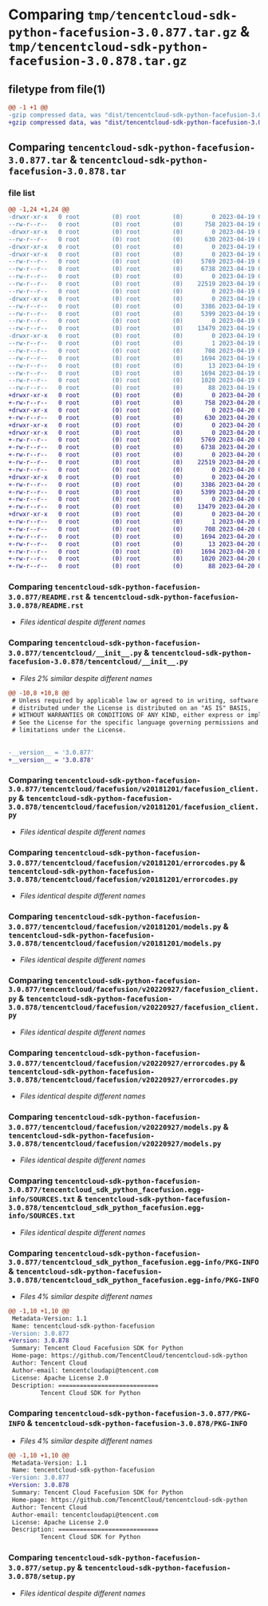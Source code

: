 # Comparing `tmp/tencentcloud-sdk-python-facefusion-3.0.877.tar.gz` & `tmp/tencentcloud-sdk-python-facefusion-3.0.878.tar.gz`

## filetype from file(1)

```diff
@@ -1 +1 @@
-gzip compressed data, was "dist/tencentcloud-sdk-python-facefusion-3.0.877.tar", last modified: Wed Apr 19 09:16:53 2023, max compression
+gzip compressed data, was "dist/tencentcloud-sdk-python-facefusion-3.0.878.tar", last modified: Thu Apr 20 00:31:50 2023, max compression
```

## Comparing `tencentcloud-sdk-python-facefusion-3.0.877.tar` & `tencentcloud-sdk-python-facefusion-3.0.878.tar`

### file list

```diff
@@ -1,24 +1,24 @@
-drwxr-xr-x   0 root         (0) root         (0)        0 2023-04-19 09:16:53.000000 tencentcloud-sdk-python-facefusion-3.0.877/
--rw-r--r--   0 root         (0) root         (0)      758 2023-04-19 09:16:53.000000 tencentcloud-sdk-python-facefusion-3.0.877/README.rst
-drwxr-xr-x   0 root         (0) root         (0)        0 2023-04-19 09:16:53.000000 tencentcloud-sdk-python-facefusion-3.0.877/tencentcloud/
--rw-r--r--   0 root         (0) root         (0)      630 2023-04-19 09:16:53.000000 tencentcloud-sdk-python-facefusion-3.0.877/tencentcloud/__init__.py
-drwxr-xr-x   0 root         (0) root         (0)        0 2023-04-19 09:16:53.000000 tencentcloud-sdk-python-facefusion-3.0.877/tencentcloud/facefusion/
-drwxr-xr-x   0 root         (0) root         (0)        0 2023-04-19 09:16:53.000000 tencentcloud-sdk-python-facefusion-3.0.877/tencentcloud/facefusion/v20181201/
--rw-r--r--   0 root         (0) root         (0)     5769 2023-04-19 09:16:53.000000 tencentcloud-sdk-python-facefusion-3.0.877/tencentcloud/facefusion/v20181201/facefusion_client.py
--rw-r--r--   0 root         (0) root         (0)     6738 2023-04-19 09:16:53.000000 tencentcloud-sdk-python-facefusion-3.0.877/tencentcloud/facefusion/v20181201/errorcodes.py
--rw-r--r--   0 root         (0) root         (0)        0 2023-04-19 09:16:53.000000 tencentcloud-sdk-python-facefusion-3.0.877/tencentcloud/facefusion/v20181201/__init__.py
--rw-r--r--   0 root         (0) root         (0)    22519 2023-04-19 09:16:53.000000 tencentcloud-sdk-python-facefusion-3.0.877/tencentcloud/facefusion/v20181201/models.py
--rw-r--r--   0 root         (0) root         (0)        0 2023-04-19 09:16:53.000000 tencentcloud-sdk-python-facefusion-3.0.877/tencentcloud/facefusion/__init__.py
-drwxr-xr-x   0 root         (0) root         (0)        0 2023-04-19 09:16:53.000000 tencentcloud-sdk-python-facefusion-3.0.877/tencentcloud/facefusion/v20220927/
--rw-r--r--   0 root         (0) root         (0)     3386 2023-04-19 09:16:53.000000 tencentcloud-sdk-python-facefusion-3.0.877/tencentcloud/facefusion/v20220927/facefusion_client.py
--rw-r--r--   0 root         (0) root         (0)     5399 2023-04-19 09:16:53.000000 tencentcloud-sdk-python-facefusion-3.0.877/tencentcloud/facefusion/v20220927/errorcodes.py
--rw-r--r--   0 root         (0) root         (0)        0 2023-04-19 09:16:53.000000 tencentcloud-sdk-python-facefusion-3.0.877/tencentcloud/facefusion/v20220927/__init__.py
--rw-r--r--   0 root         (0) root         (0)    13479 2023-04-19 09:16:53.000000 tencentcloud-sdk-python-facefusion-3.0.877/tencentcloud/facefusion/v20220927/models.py
-drwxr-xr-x   0 root         (0) root         (0)        0 2023-04-19 09:16:53.000000 tencentcloud-sdk-python-facefusion-3.0.877/tencentcloud_sdk_python_facefusion.egg-info/
--rw-r--r--   0 root         (0) root         (0)        1 2023-04-19 09:16:53.000000 tencentcloud-sdk-python-facefusion-3.0.877/tencentcloud_sdk_python_facefusion.egg-info/dependency_links.txt
--rw-r--r--   0 root         (0) root         (0)      708 2023-04-19 09:16:53.000000 tencentcloud-sdk-python-facefusion-3.0.877/tencentcloud_sdk_python_facefusion.egg-info/SOURCES.txt
--rw-r--r--   0 root         (0) root         (0)     1694 2023-04-19 09:16:53.000000 tencentcloud-sdk-python-facefusion-3.0.877/tencentcloud_sdk_python_facefusion.egg-info/PKG-INFO
--rw-r--r--   0 root         (0) root         (0)       13 2023-04-19 09:16:53.000000 tencentcloud-sdk-python-facefusion-3.0.877/tencentcloud_sdk_python_facefusion.egg-info/top_level.txt
--rw-r--r--   0 root         (0) root         (0)     1694 2023-04-19 09:16:53.000000 tencentcloud-sdk-python-facefusion-3.0.877/PKG-INFO
--rw-r--r--   0 root         (0) root         (0)     1020 2023-04-19 09:16:53.000000 tencentcloud-sdk-python-facefusion-3.0.877/setup.py
--rw-r--r--   0 root         (0) root         (0)       88 2023-04-19 09:16:53.000000 tencentcloud-sdk-python-facefusion-3.0.877/setup.cfg
+drwxr-xr-x   0 root         (0) root         (0)        0 2023-04-20 00:31:50.000000 tencentcloud-sdk-python-facefusion-3.0.878/
+-rw-r--r--   0 root         (0) root         (0)      758 2023-04-20 00:31:50.000000 tencentcloud-sdk-python-facefusion-3.0.878/README.rst
+drwxr-xr-x   0 root         (0) root         (0)        0 2023-04-20 00:31:50.000000 tencentcloud-sdk-python-facefusion-3.0.878/tencentcloud/
+-rw-r--r--   0 root         (0) root         (0)      630 2023-04-20 00:31:50.000000 tencentcloud-sdk-python-facefusion-3.0.878/tencentcloud/__init__.py
+drwxr-xr-x   0 root         (0) root         (0)        0 2023-04-20 00:31:50.000000 tencentcloud-sdk-python-facefusion-3.0.878/tencentcloud/facefusion/
+drwxr-xr-x   0 root         (0) root         (0)        0 2023-04-20 00:31:50.000000 tencentcloud-sdk-python-facefusion-3.0.878/tencentcloud/facefusion/v20181201/
+-rw-r--r--   0 root         (0) root         (0)     5769 2023-04-20 00:31:50.000000 tencentcloud-sdk-python-facefusion-3.0.878/tencentcloud/facefusion/v20181201/facefusion_client.py
+-rw-r--r--   0 root         (0) root         (0)     6738 2023-04-20 00:31:50.000000 tencentcloud-sdk-python-facefusion-3.0.878/tencentcloud/facefusion/v20181201/errorcodes.py
+-rw-r--r--   0 root         (0) root         (0)        0 2023-04-20 00:31:50.000000 tencentcloud-sdk-python-facefusion-3.0.878/tencentcloud/facefusion/v20181201/__init__.py
+-rw-r--r--   0 root         (0) root         (0)    22519 2023-04-20 00:31:50.000000 tencentcloud-sdk-python-facefusion-3.0.878/tencentcloud/facefusion/v20181201/models.py
+-rw-r--r--   0 root         (0) root         (0)        0 2023-04-20 00:31:50.000000 tencentcloud-sdk-python-facefusion-3.0.878/tencentcloud/facefusion/__init__.py
+drwxr-xr-x   0 root         (0) root         (0)        0 2023-04-20 00:31:50.000000 tencentcloud-sdk-python-facefusion-3.0.878/tencentcloud/facefusion/v20220927/
+-rw-r--r--   0 root         (0) root         (0)     3386 2023-04-20 00:31:50.000000 tencentcloud-sdk-python-facefusion-3.0.878/tencentcloud/facefusion/v20220927/facefusion_client.py
+-rw-r--r--   0 root         (0) root         (0)     5399 2023-04-20 00:31:50.000000 tencentcloud-sdk-python-facefusion-3.0.878/tencentcloud/facefusion/v20220927/errorcodes.py
+-rw-r--r--   0 root         (0) root         (0)        0 2023-04-20 00:31:50.000000 tencentcloud-sdk-python-facefusion-3.0.878/tencentcloud/facefusion/v20220927/__init__.py
+-rw-r--r--   0 root         (0) root         (0)    13479 2023-04-20 00:31:50.000000 tencentcloud-sdk-python-facefusion-3.0.878/tencentcloud/facefusion/v20220927/models.py
+drwxr-xr-x   0 root         (0) root         (0)        0 2023-04-20 00:31:50.000000 tencentcloud-sdk-python-facefusion-3.0.878/tencentcloud_sdk_python_facefusion.egg-info/
+-rw-r--r--   0 root         (0) root         (0)        1 2023-04-20 00:31:50.000000 tencentcloud-sdk-python-facefusion-3.0.878/tencentcloud_sdk_python_facefusion.egg-info/dependency_links.txt
+-rw-r--r--   0 root         (0) root         (0)      708 2023-04-20 00:31:50.000000 tencentcloud-sdk-python-facefusion-3.0.878/tencentcloud_sdk_python_facefusion.egg-info/SOURCES.txt
+-rw-r--r--   0 root         (0) root         (0)     1694 2023-04-20 00:31:50.000000 tencentcloud-sdk-python-facefusion-3.0.878/tencentcloud_sdk_python_facefusion.egg-info/PKG-INFO
+-rw-r--r--   0 root         (0) root         (0)       13 2023-04-20 00:31:50.000000 tencentcloud-sdk-python-facefusion-3.0.878/tencentcloud_sdk_python_facefusion.egg-info/top_level.txt
+-rw-r--r--   0 root         (0) root         (0)     1694 2023-04-20 00:31:50.000000 tencentcloud-sdk-python-facefusion-3.0.878/PKG-INFO
+-rw-r--r--   0 root         (0) root         (0)     1020 2023-04-20 00:31:50.000000 tencentcloud-sdk-python-facefusion-3.0.878/setup.py
+-rw-r--r--   0 root         (0) root         (0)       88 2023-04-20 00:31:50.000000 tencentcloud-sdk-python-facefusion-3.0.878/setup.cfg
```

### Comparing `tencentcloud-sdk-python-facefusion-3.0.877/README.rst` & `tencentcloud-sdk-python-facefusion-3.0.878/README.rst`

 * *Files identical despite different names*

### Comparing `tencentcloud-sdk-python-facefusion-3.0.877/tencentcloud/__init__.py` & `tencentcloud-sdk-python-facefusion-3.0.878/tencentcloud/__init__.py`

 * *Files 2% similar despite different names*

```diff
@@ -10,8 +10,8 @@
 # Unless required by applicable law or agreed to in writing, software
 # distributed under the License is distributed on an "AS IS" BASIS,
 # WITHOUT WARRANTIES OR CONDITIONS OF ANY KIND, either express or implied.
 # See the License for the specific language governing permissions and
 # limitations under the License.
 
 
-__version__ = '3.0.877'
+__version__ = '3.0.878'
```

### Comparing `tencentcloud-sdk-python-facefusion-3.0.877/tencentcloud/facefusion/v20181201/facefusion_client.py` & `tencentcloud-sdk-python-facefusion-3.0.878/tencentcloud/facefusion/v20181201/facefusion_client.py`

 * *Files identical despite different names*

### Comparing `tencentcloud-sdk-python-facefusion-3.0.877/tencentcloud/facefusion/v20181201/errorcodes.py` & `tencentcloud-sdk-python-facefusion-3.0.878/tencentcloud/facefusion/v20181201/errorcodes.py`

 * *Files identical despite different names*

### Comparing `tencentcloud-sdk-python-facefusion-3.0.877/tencentcloud/facefusion/v20181201/models.py` & `tencentcloud-sdk-python-facefusion-3.0.878/tencentcloud/facefusion/v20181201/models.py`

 * *Files identical despite different names*

### Comparing `tencentcloud-sdk-python-facefusion-3.0.877/tencentcloud/facefusion/v20220927/facefusion_client.py` & `tencentcloud-sdk-python-facefusion-3.0.878/tencentcloud/facefusion/v20220927/facefusion_client.py`

 * *Files identical despite different names*

### Comparing `tencentcloud-sdk-python-facefusion-3.0.877/tencentcloud/facefusion/v20220927/errorcodes.py` & `tencentcloud-sdk-python-facefusion-3.0.878/tencentcloud/facefusion/v20220927/errorcodes.py`

 * *Files identical despite different names*

### Comparing `tencentcloud-sdk-python-facefusion-3.0.877/tencentcloud/facefusion/v20220927/models.py` & `tencentcloud-sdk-python-facefusion-3.0.878/tencentcloud/facefusion/v20220927/models.py`

 * *Files identical despite different names*

### Comparing `tencentcloud-sdk-python-facefusion-3.0.877/tencentcloud_sdk_python_facefusion.egg-info/SOURCES.txt` & `tencentcloud-sdk-python-facefusion-3.0.878/tencentcloud_sdk_python_facefusion.egg-info/SOURCES.txt`

 * *Files identical despite different names*

### Comparing `tencentcloud-sdk-python-facefusion-3.0.877/tencentcloud_sdk_python_facefusion.egg-info/PKG-INFO` & `tencentcloud-sdk-python-facefusion-3.0.878/tencentcloud_sdk_python_facefusion.egg-info/PKG-INFO`

 * *Files 4% similar despite different names*

```diff
@@ -1,10 +1,10 @@
 Metadata-Version: 1.1
 Name: tencentcloud-sdk-python-facefusion
-Version: 3.0.877
+Version: 3.0.878
 Summary: Tencent Cloud Facefusion SDK for Python
 Home-page: https://github.com/TencentCloud/tencentcloud-sdk-python
 Author: Tencent Cloud
 Author-email: tencentcloudapi@tencent.com
 License: Apache License 2.0
 Description: ============================
         Tencent Cloud SDK for Python
```

### Comparing `tencentcloud-sdk-python-facefusion-3.0.877/PKG-INFO` & `tencentcloud-sdk-python-facefusion-3.0.878/PKG-INFO`

 * *Files 4% similar despite different names*

```diff
@@ -1,10 +1,10 @@
 Metadata-Version: 1.1
 Name: tencentcloud-sdk-python-facefusion
-Version: 3.0.877
+Version: 3.0.878
 Summary: Tencent Cloud Facefusion SDK for Python
 Home-page: https://github.com/TencentCloud/tencentcloud-sdk-python
 Author: Tencent Cloud
 Author-email: tencentcloudapi@tencent.com
 License: Apache License 2.0
 Description: ============================
         Tencent Cloud SDK for Python
```

### Comparing `tencentcloud-sdk-python-facefusion-3.0.877/setup.py` & `tencentcloud-sdk-python-facefusion-3.0.878/setup.py`

 * *Files identical despite different names*

